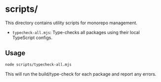 # scripts/

This directory contains utility scripts for monorepo management.

- `typecheck-all.mjs`: Type-checks all packages using their local TypeScript configs.

## Usage

```bash
node scripts/typecheck-all.mjs
```

This will run the build/type-check for each package and report any errors.
